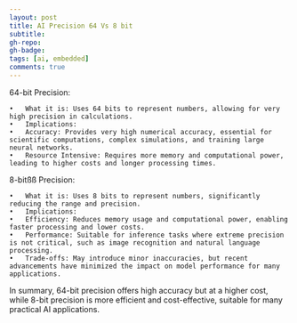 ```yaml
---
layout: post
title: AI Precision 64 Vs 8 bit
subtitle: 
gh-repo:
gh-badge:
tags: [ai, embedded]
comments: true
---
```


64-bit Precision:

	•	What it is: Uses 64 bits to represent numbers, allowing for very high precision in calculations.
	•	Implications:
	•	Accuracy: Provides very high numerical accuracy, essential for scientific computations, complex simulations, and training large neural networks.
	•	Resource Intensive: Requires more memory and computational power, leading to higher costs and longer processing times.

8-bitßß Precision:

	•	What it is: Uses 8 bits to represent numbers, significantly reducing the range and precision.
	•	Implications:
	•	Efficiency: Reduces memory usage and computational power, enabling faster processing and lower costs.
	•	Performance: Suitable for inference tasks where extreme precision is not critical, such as image recognition and natural language processing.
	•	Trade-offs: May introduce minor inaccuracies, but recent advancements have minimized the impact on model performance for many applications.

In summary, 64-bit precision offers high accuracy but at a higher cost, while 8-bit precision is more efficient and cost-effective, suitable for many practical AI applications.